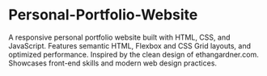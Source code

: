 # Personal-Portfolio-Website
A responsive personal portfolio website built with HTML, CSS, and JavaScript. Features semantic HTML, Flexbox and CSS Grid layouts, and optimized performance. Inspired by the clean design of ethangardner.com. Showcases front-end skills and modern web design practices.
